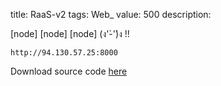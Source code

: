 title: RaaS-v2
tags: Web_
value: 500
description: <p>[node] [node] [node] (ง'̀-'́)ง !!</p>
<pre><code>http://94.130.57.25:8000
</code></pre>
<p>Download source code <a href="/tasks/RaaS-v2_a623ec5fc42de12e2f34a7b5e500eb2d04578270.txz">here</a></p>
